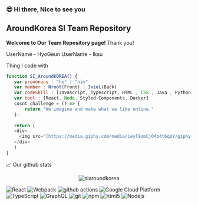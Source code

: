 ### :sunglasses: Hi there, Nice to see you
## AroundKorea SI Team Repository

<strong> Welcome to Our Team Repository page! </strong>
Thank you! 

UserName - HyoGeun
UserName - Iksu

  Thing I code with
   ```javascript
   function SI_AroundKOREA() {
      var prononuns : "he" | "him"
      var member : Nroot(Front) | IxieL(Back) 
      var codeSkill : [Javascript, Typescript, HTML , CSS , Java , Python, graphQL, AWS]
      var tool : [React, Node, Styled-Components, Docker]
      cosnt challenge = () => {
          return "We imagine and make what we like online."
      }: 
      
      return (
      <div>
        <img src="[https://media.giphy.com/media/ieyl9zmCjO4b4t6qoY/giphy.gif](https://drive.google.com/file/d/1e0e8QUKgU20ICiRxs-pagdmxzMk85urO/view?usp=sharing)" width="230">
      </div>
      )
}
```



📈 Our github stats

<p align="center"> <img src="https://github-readme-stats.vercel.app/api?username=siaroundkorea&show_icons=true&theme=gotham" alt="siaroundkorea" />


<p>
 <img alt="React" src="https://img.shields.io/badge/-React-45b8d8?style=flat-square&logo=react&logoColor=white" />
  <img alt="Webpack" src="https://img.shields.io/badge/-Webpack-8DD6F9?style=flat-square&logo=webpack&logoColor=white" /> 
  <img alt="github actions" src="https://img.shields.io/badge/-Github_Actions-2088FF?style=flat-square&logo=github-actions&logoColor=white" />
  <img alt="Google Cloud Platform" src="https://img.shields.io/badge/-Google_Cloud_Platform-1a73e8?style=flat-square&logo=google-cloud&logoColor=white" />
  <img alt="TypeScript" src="https://img.shields.io/badge/-TypeScript-007ACC?style=flat-square&logo=typescript&logoColor=white" />
    <img alt="GraphQL" src="https://img.shields.io/badge/-GraphQL-E10098?style=flat-square&logo=graphql&logoColor=white" />
     <img alt="git" src="https://img.shields.io/badge/-Git-F05032?style=flat-square&logo=git&logoColor=white" />
       <img alt="npm" src="https://img.shields.io/badge/-NPM-CB3837?style=flat-square&logo=npm&logoColor=white" />
      <img alt="html5" src="https://img.shields.io/badge/-HTML5-E34F26?style=flat-square&logo=html5&logoColor=white" />
    <img alt="Nodejs" src="https://img.shields.io/badge/-Nodejs-43853d?style=flat-square&logo=Node.js&logoColor=white" />
</p>
